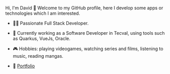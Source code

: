 Hi, I'm David 👋 Welcome to my GitHub profile, here I develop some apps or technologies which I am interested.

- 👨‍💻 Passionate Full Stack Developer.
  
- 👔 Currently working as a Software Developer in Tecval, using tools such as Quarkus, VueJs, Oracle.

- 🎮 Hobbies: playing videogames, watching series and films, listening to music, reading mangas.
  
- 🧉 [Portfolio](https://davidmarquez98.github.io/portafolio/)

